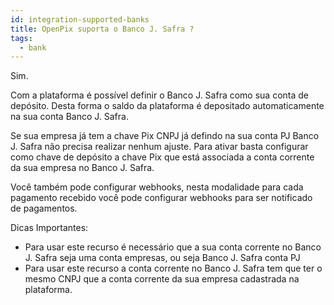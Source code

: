 ```yaml
---
id: integration-supported-banks
title: OpenPix suporta o Banco J. Safra ?
tags:
  - bank
---
```


Sim.

Com a plataforma é possível definir o Banco J. Safra como sua conta de depósito. Desta forma o saldo da plataforma é depositado automaticamente na sua conta Banco J. Safra.

Se sua empresa já tem a chave Pix CNPJ já defindo na sua conta PJ Banco J. Safra não precisa realizar nenhum ajuste. Para ativar basta configurar como chave de depósito a chave Pix que está associada a conta corrente da sua empresa no Banco J. Safra.

Você também pode configurar webhooks, nesta modalidade para cada pagamento recebido você pode configurar webhooks para ser notificado de pagamentos.

Dicas Importantes:

- Para usar este recurso é necessário que a sua conta corrente no Banco J. Safra seja uma conta empresas, ou seja Banco J. Safra conta PJ
- Para usar este recurso a conta corrente no Banco J. Safra tem que ter o mesmo CNPJ que a conta corrente da sua empresa cadastrada na plataforma.
